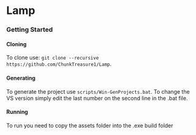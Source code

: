 # Lamp

### Getting Started
#### Cloning
To clone use: `git clone --recursive https://github.com/ChunkTreasure1/Lamp`.

#### Generating
To generate the project use `scripts/Win-GenProjects.bat`. 
To change the VS version simply edit the last number on the second line in the .bat file.

#### Running
To run you need to copy the assets folder into the .exe build folder
